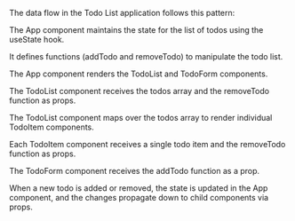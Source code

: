 The data flow in the Todo List application follows this pattern:

The App component maintains the state for the list of todos using the useState hook.

It defines functions (addTodo and removeTodo) to manipulate the todo list.

The App component renders the TodoList and TodoForm components.

The TodoList component receives the todos array and the removeTodo function as props.

The TodoList component maps over the todos array to render individual TodoItem components.

Each TodoItem component receives a single todo item and the removeTodo function as props.

The TodoForm component receives the addTodo function as a prop.

When a new todo is added or removed, the state is updated in the App component, and the changes propagate down to child components via props.
